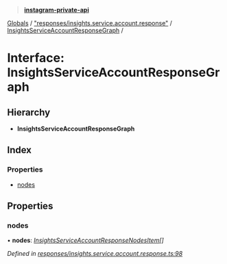 > **[instagram-private-api](../README.md)**

[Globals](../README.md) / ["responses/insights.service.account.response"](../modules/_responses_insights_service_account_response_.md) / [InsightsServiceAccountResponseGraph](_responses_insights_service_account_response_.insightsserviceaccountresponsegraph.md) /

# Interface: InsightsServiceAccountResponseGraph

## Hierarchy

* **InsightsServiceAccountResponseGraph**

## Index

### Properties

* [nodes](_responses_insights_service_account_response_.insightsserviceaccountresponsegraph.md#nodes)

## Properties

###  nodes

• **nodes**: *[InsightsServiceAccountResponseNodesItem](_responses_insights_service_account_response_.insightsserviceaccountresponsenodesitem.md)[]*

*Defined in [responses/insights.service.account.response.ts:98](https://github.com/dilame/instagram-private-api/blob/e9c516c/src/responses/insights.service.account.response.ts#L98)*